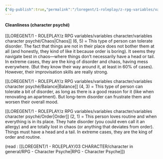 ```yaml
---
{"dg-publish":true,"permalink":"/loregent/1-roleplay/z-rpg-variables/variables-character/variables-character-psyche/cleanliness/"}
---
```



#### Cleanliness (character psyché)

[[LOREGENT/1 - ROLEPLAY/z RPG variables/variables character/variables character psyché/Chaos\|Chaos]] (6, 5) = This type of person can tolerate disorder. The fact that things are not in their place does not bother them at all (and honestly, they kind of like it because order is boring). It seems they navigate best in chaos—where things don’t necessarily have a head or tail. In extreme cases, they are the king of disorder and chaos, having mess everywhere. (But they know their way around it, at least in 60% of cases). However, their improvisation skills are really strong.

[[LOREGENT/1 - ROLEPLAY/z RPG variables/variables character/variables character psyché/Balance\|Balance]] (4, 3) = This type of person can tolerate a bit of disorder, as long as there is a good reason for it (like when renovating an apartment). But long-term disorder can frustrate them and worsen their overall mood.

[[LOREGENT/1 - ROLEPLAY/z RPG variables/variables character/variables character psyché/Order\|Order]] (2, 1) = This person loves routine and when everything is in its place. They hate disorder (you could even call it an allergy) and are totally lost in chaos (or anything that deviates from order). Things must have a head and a tail. In extreme cases, they are the king of order and routine.

(read : [[LOREGENT/1 - ROLEPLAY/03 CHARACTER/character in general/RPG - Character Psyche\|RPG - Character Psyche]])
